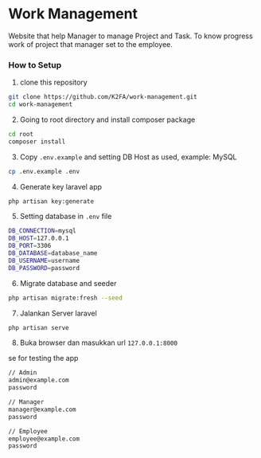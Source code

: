 # Work Management
Website that help Manager to manage Project and Task. To know progress work of project that manager set to the employee.

### How to Setup
1. clone this repository
```bash
git clone https://github.com/K2FA/work-management.git
cd work-management
```

2. Going to root directory and install composer package
```bash
cd root
composer install
```

3. Copy `.env.example` and setting DB Host as used, example: MySQL
```bash
cp .env.example .env
```

4. Generate key laravel app
```bash
php artisan key:generate
```

5. Setting database in `.env` file
```bash
DB_CONNECTION=mysql
DB_HOST=127.0.0.1
DB_PORT=3306
DB_DATABASE=database_name
DB_USERNAME=username
DB_PASSWORD=password
```

6. Migrate database and seeder
```bash
php artisan migrate:fresh --seed
```

7. Jalankan Server laravel
```bash
php artisan serve
```

8. Buka browser dan masukkan url `127.0.0.1:8000`

se for testing the app

```bash
// Admin
admin@example.com
password

// Manager
manager@example.com
password

// Employee
employee@example.com
password
```

